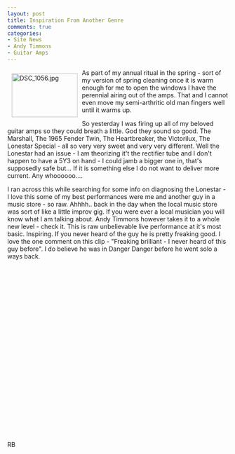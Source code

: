 ```yaml
---
layout: post
title: Inspiration From Another Genre
comments: true
categories:
- Site News
- Andy Timmons
- Guitar Amps
---
```

<a rel="lightbox" href="/wp-content/uploads/2010/05/DSC_1056.jpg"><img title="DSC_1056.jpg" src="/wp-content/uploads/2010/05/.thumbs/.DSC_1056.jpg" border="0" alt="DSC_1056.jpg" hspace="10" vspace="10" width="150" height="100" align="left" /></a>As part of my annual ritual in the spring - sort of my version of spring cleaning once it is warm enough for me to open the windows I have the perennial airing out of the amps. That and I cannot even move my semi-arthritic old man fingers well until it warms up.

So yesterday I was firing up all of my beloved guitar amps so they could breath a little. God they sound so good. The Marshall, The 1965 Fender Twin, The Heartbreaker, the Victorilux, The Lonestar Special - all so very very sweet and very very different. Well the Lonestar had an issue - I am theorizing it't the rectifier tube and I don't happen to have a 5Y3 on hand - I could jamb a bigger one in, that's supposedly safe but... If it is something else I do not want to deliver more current. Any whoooooo....

I ran across this while searching for some info on diagnosing the Lonestar - I love this some of my best performances were me and another guy in a music store - so raw. Ahhhh.. back in the day when the local music store was sort of like a little improv gig. If you were ever a local musician you will know what I am talking about. Andy Timmons however takes it to a whole new level - check it. This is raw unbelievable live performance at it's most basic. Inspiring. If you never heard of the guy he is pretty freaking good. I love the one comment on this clip - "Freaking brilliant - I never heard of this guy before". I do believe he was in Danger Danger before he went solo a ways back.

<object classid="clsid:d27cdb6e-ae6d-11cf-96b8-444553540000" width="480" height="385" codebase="http://download.macromedia.com/pub/shockwave/cabs/flash/swflash.cab#version=6,0,40,0"><param name="allowFullScreen" value="true" /><param name="allowscriptaccess" value="always" /><param name="src" value="http://www.youtube.com/v/KgELKnnHtkc&amp;hl=en_US&amp;fs=1&amp;" /><param name="allowfullscreen" value="true" /><embed type="application/x-shockwave-flash" width="480" height="385" src="http://www.youtube.com/v/KgELKnnHtkc&amp;hl=en_US&amp;fs=1&amp;" allowscriptaccess="always" allowfullscreen="true"></embed></object>

RB